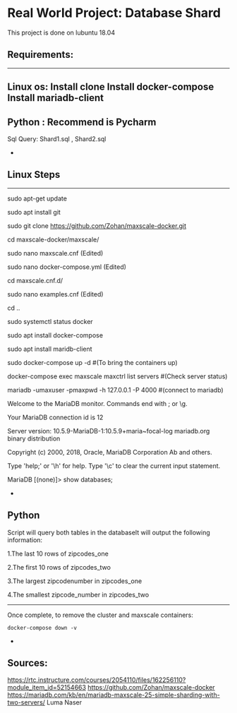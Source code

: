 # Real World Project: Database Shard

This project is done on lubuntu 18.04
	
## Requirements:
---
Linux os: Install clone 
          Install docker-compose
	  Install mariadb-client
---
Python  : Recommend is Pycharm
---
Sql Query: Shard1.sql , Shard2.sql

-
## Linux Steps
---
sudo apt-get update

sudo apt install git

sudo git clone https://github.com/Zohan/maxscale-docker.git

cd maxscale-docker/maxscale/

sudo nano maxscale.cnf (Edited)

sudo nano docker-compose.yml (Edited)

cd maxscale.cnf.d/

sudo nano examples.cnf (Edited)

cd ..

sudo systemctl status docker

sudo apt install docker-compose

sudo apt install maridb-client

sudo docker-compose up -d #(To bring the containers up)

docker-compose exec maxscale maxctrl list servers #(Check server status)

mariadb -umaxuser -pmaxpwd -h 127.0.0.1 -P 4000 #(connect to mariadb)

Welcome to the MariaDB monitor.  Commands end with ; or \g.

Your MariaDB connection id is 12

Server version: 10.5.9-MariaDB-1:10.5.9+maria~focal-log mariadb.org binary distribution

Copyright (c) 2000, 2018, Oracle, MariaDB Corporation Ab and others.

Type 'help;' or '\h' for help. Type '\c' to clear the current input statement.

MariaDB [(none)]> show databases;

-

## Python

Script will query both tables in the databaseIt will output the following information:

1.The last 10 rows of zipcodes_one

2.The first 10 rows of zipcodes_two

3.The largest zipcodenumber in zipcodes_one

4.The smallest zipcode_number in zipcodes_two


---

Once complete, to remove the cluster and maxscale containers:

```
docker-compose down -v

```

-

## Sources:

https://rtc.instructure.com/courses/2054110/files/162256110?module_item_id=52154663
https://github.com/Zohan/maxscale-docker
https://mariadb.com/kb/en/mariadb-maxscale-25-simple-sharding-with-two-servers/
Luma Naser
